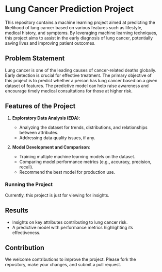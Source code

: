 # Lung Cancer Prediction Project

This repository contains a machine learning project aimed at predicting the likelihood of lung cancer based on various features such as lifestyle, medical history, and symptoms. By leveraging machine learning techniques, this project aims to assist in the early diagnosis of lung cancer, potentially saving lives and improving patient outcomes.

## Problem Statement
Lung cancer is one of the leading causes of cancer-related deaths globally. Early detection is crucial for effective treatment. The primary objective of this project is to predict whether a person has lung cancer based on a given dataset of features. The predictive model can help raise awareness and encourage timely medical consultations for those at higher risk.

## Features of the Project
1. **Exploratory Data Analysis (EDA)**:
   - Analyzing the dataset for trends, distributions, and relationships between attributes.
   - Addressing data quality issues, if any.

2. **Model Development and Comparison**:
   - Training multiple machine learning models on the dataset.
   - Comparing model performance metrics (e.g., accuracy, precision, recall).
   - Recommend the best model for production use.

### Running the Project
Currently, this project is just for viewing for insights.

## Results
- Insights on key attributes contributing to lung cancer risk.
- A predictive model with performance metrics highlighting its effectiveness.

## Contribution
We welcome contributions to improve the project. Please fork the repository, make your changes, and submit a pull request.


